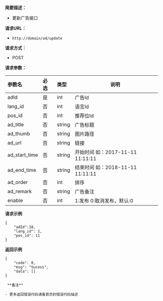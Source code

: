     
**简要描述：** 

- 更新广告接口

**请求URL：** 
- ` http://domain/ad/update `
  
**请求方式：**
- POST 

**请求参数：** 

|参数名|必选|类型|说明|
|:----    |:---|:----- |-----   |
|adId |是  |int |广告Id   |
|lang_id |否  |int |语言Id   |
|pos_id |否  |int |推荐位Id   |
|ad_title |否  |string |广告标题   |
|ad_thumb |否  |string |图片路径   |
|ad_url |否  |string |链接   |
|ad_start_time |否  |string |开始时间 如：2017-11-11 11:11:11   |
|ad_end_time |否  |string |结束时间 如：2018-11-11 11:11:11   |
|ad_order |否  |int |排序 |
|ad_remark |否  |string |广告备注 |
|enable |否  |int |1:发布 0:取消发布，默认:0 |

 **请求示例**
``` 
{
	"adId":18,
    "lang_id": 1,
    "pos_id": 11
}
```
 **返回示例**

``` 
{
    "code": 0,
    "msg": "Sucess",
    "data": []
}

 **备注** 

- 更多返回错误代码请看首页的错误代码描述


